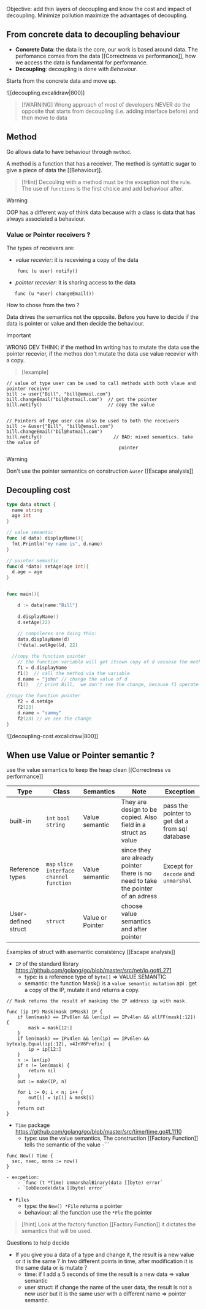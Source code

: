
Objective: add thin layers of decoupling and know the cost and impact of decoupling. Minimize pollution maximize the advantages of decoupling.

## From concrete data to decoupling behaviour

- **Concrete Data**:  the data is the core, our work is based around data. The perfomance  comes from the data [[Correctness vs performance]], how we access the data is fundamental for performance.
- **Decoupling**: decoupling is done with *Behaviour*.  

Starts from the concrete data and move up. 


![[decoupling.excalidraw|800]]

> [!WARNING] Wrong approach of most of developers
> NEVER do the opposite that starts from decoupling (i.e. adding interface before) and then move to data


## Method 

Go allows data to have behaviour through `method`. 

A method is a function that has a receiver.
The method is syntattic sugar to give a piece of data the [[Behaviour]].

>[!Hint]
  Decouling with a method must be the exception not the rule. 
  The use of `functions` is the first choice and add behaviour after.


>[!warning]  
>OOP  has a different way of think data because with a class is data that has always associated a behaviour. 


### Value or Pointer receivers ?

The types of receivers are:
 - *value recevier*: it is recevieing a copy of the data
```
	func (u user) notify()
```

- *pointer recevier*:  it is sharing access to the data
```
   func (u *user) changeEmail())
```

How to chose from the two ?

Data drives the semantics not the opposite.
Before you have to decide if the data is pointer or value and then decide the behaviour.

> [!important]
> WRONG DEV THINK: if the method Im writing has to mutate the data use the pointer recevier, if the methos don't mutate the data use value recevier with a copy.


> [!example]


```
// value of type user can be used to call methods with both vlaue and pointer receiver
bill := user{"Bill", "bill@email.com"}
bill.changeEmail("bil@hotmail.com")  // get the pointer 
bill.notify()                        // copy the value


// Pointers of type user can also be used to both the receivers
bill := &user{"Bill", "bill@email.com"}
bill.changeEmail("bil@hotmail.com")
bill.notify()                          // BAD: mixed semantics. take the value of 
                                         pointer
```


>[!warning]
> Don't use the pointer semantics on construction `&user` [[Escape analysis]]

## Decoupling cost 

``` go 
type data struct {
  name string
  age int
}

// value semantic
func (d data) displayName(){
  fmt.Println("my name is", d.name)
}

// pointer semantic
func(d *data) setAge(age int){
  d.age = age
}


func main(){

	d := data{name:"Bill"}
	
	d.displayName()
	d.setAge(22)
	
	// compileres are doing this:
    data.displayName(d)
    (*data).setAge(&d, 22)

  //copy the function pointer
    // the function variable will get itsown copy of d vecuase the methos is using the value  recevier
	f1 = d.displayName
	f1()  // call the method via the variable
	d.name = "john" // change the value of d
	f1()   // print Bill,  we don't see the change, because f1 operate on the copy 

//copy the function pointer
	f2 = d.setAge
	f2(23)
	d.name = "sammy"
	f2(23) // we see the change
}
```

![[decoupling-cost.excalidraw|800]]

## When use Value or Pointer semantic ?

use the value semantics to keep the heap clean [[Correctness vs performance]]

|Type | Class |  Semantics|  Note |  Exception |
|------------ | ------------|-------------------|------| ---|
|built-in | `int` `bool` `string`| Value semantic| They are design to be copied. Also field in a struct as value | pass the pointer to get dat a from sql database |
|Reference types | `map` `slice`  `interface` `channel` `function`|  Value semantic | since they are already pointer there is no need to take the pointer of an adress | Except for `decode` and `unmarshal`
|User-defined struct| `struct` |  Value or Pointer | choose value semantics and after pointer|


Examples of struct with asemantic consistency [[Escape analysis]]

- `IP` of the standard library  https://github.com/golang/go/blob/master/src/net/ip.go#L271 
	- type: is a reference type of `byte[]` => VALUE SEMANTIC
	- semantic: the function Mask() is a `value semantic mutation` api . get a copy of the IP, mutate it and returns  a copy.
```
// Mask returns the result of masking the IP address ip with mask.

func (ip IP) Mask(mask IPMask) IP {
	if len(mask) == IPv6len && len(ip) == IPv4len && allFF(mask[:12]) {
		mask = mask[12:]
	}
	if len(mask) == IPv4len && len(ip) == IPv6len && bytealg.Equal(ip[:12], v4InV6Prefix) {
		ip = ip[12:]
	}
	n := len(ip)
	if n != len(mask) {
		return nil
	}
	out := make(IP, n)

	for i := 0; i < n; i++ {
		out[i] = ip[i] & mask[i]
	}
	return out
}		
```

- `Time` package  https://github.com/golang/go/blob/master/src/time/time.go#L1110
	- type:  use the value semantics,  The construction [[Factory Function]] tells the semantic of the value
		-```
``` 
func Now() Time {
  sec, nsec, mono := now()
}
```

	- excpetion:
		- `func (t *Time) UnmarshalBinary(data []byte) error`
		- `GobDecode(data []byte) error`
- `Files`
	- type: the `New() *File` returns a pointer 
	- behaviour: all the function use the `*Fle` the pointer 

> [!hint]  Look at the factory function [[Factory Function]] it dictates the semantics that will be used.

Questions to help decide
- If you give you a data of a type and change it,  the result is a new value or it is the same ? In two different points in time, after modification it is the same data or is mutate ?
	- time: if I add a 5 seconds of time the result is a new data => value semantic
	- user struct: if change the name of the user data, the result is not a new user but it is the same user with a different name => pointer semantic.